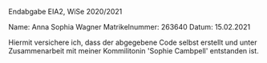 Endabgabe EIA2, WiSe 2020/2021

Name: Anna Sophia Wagner
Matrikelnummer: 263640
Datum: 15.02.2021

Hiermit versichere ich, dass der abgegebene Code selbst erstellt und unter
Zusammenarbeit mit meiner Kommilitonin 'Sophie Cambpell' entstanden ist. 


